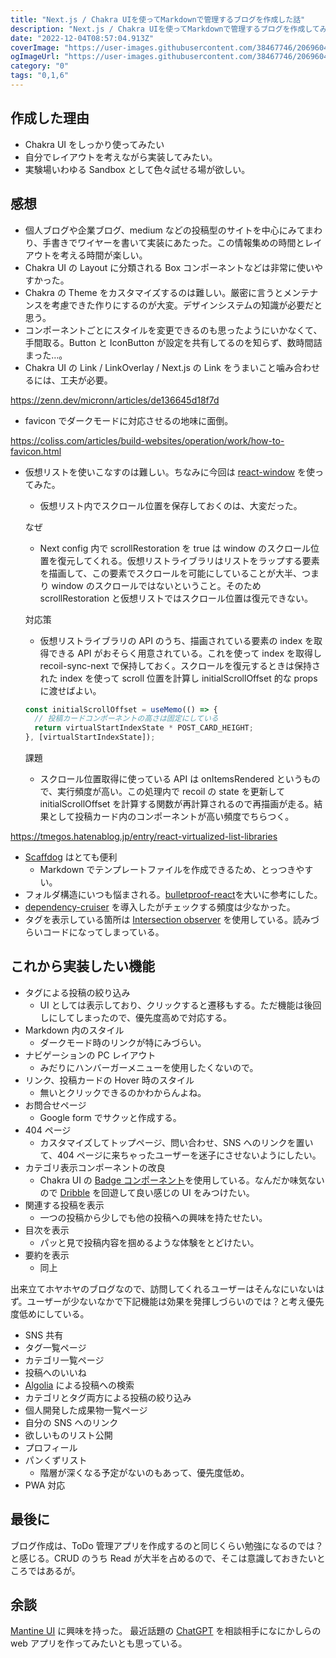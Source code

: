 ```yaml
---
title: "Next.js / Chakra UIを使ってMarkdownで管理するブログを作成した話"
description: "Next.js / Chakra UIを使ってMarkdownで管理するブログを作成してみた感想とこれから実装したい機能を書きました。"
date: "2022-12-04T08:57:04.913Z"
coverImage: "https://user-images.githubusercontent.com/38467746/206960442-1cc2aec5-7ec7-494a-8836-b118ecdedeff.png"
ogImageUrl: "https://user-images.githubusercontent.com/38467746/206960442-1cc2aec5-7ec7-494a-8836-b118ecdedeff.png"
category: "0"
tags: "0,1,6"
---
```


## **作成した理由**

- Chakra UI をしっかり使ってみたい
- 自分でレイアウトを考えながら実装してみたい。
- 実験場いわゆる Sandbox として色々試せる場が欲しい。

## **感想**

- 個人ブログや企業ブログ、medium などの投稿型のサイトを中心にみてまわり、手書きでワイヤーを書いて実装にあたった。この情報集めの時間とレイアウトを考える時間が楽しい。
- Chakra UI の Layout に分類される Box コンポーネントなどは非常に使いやすかった。
- Chakra の Theme をカスタマイズするのは難しい。厳密に言うとメンテナンスを考慮できた作りにするのが大変。デザインシステムの知識が必要だと思う。
- コンポーネントごとにスタイルを変更できるのも思ったようにいかなくて、手間取る。Button と IconButton が設定を共有してるのを知らず、数時間詰まった…。
- Chakra UI の Link / LinkOverlay / Next.js の Link をうまいこと噛み合わせるには、工夫が必要。

https://zenn.dev/micronn/articles/de136645d18f7d

- favicon でダークモードに対応させるの地味に面倒。

https://coliss.com/articles/build-websites/operation/work/how-to-favicon.html

- 仮想リストを使いこなすのは難しい。ちなみに今回は [react-window](https://github.com/bvaughn/react-window) を使ってみた。

  - 仮想リスト内でスクロール位置を保存しておくのは、大変だった。

  なぜ

  - Next config 内で scrollRestoration を true は window のスクロール位置を復元してくれる。仮想リストライブラリはリストをラップする要素を描画して、この要素でスクロールを可能にしていることが大半、つまり window のスクロールではないということ。そのため scrollRestoration と仮想リストではスクロール位置は復元できない。

  対応策

  - 仮想リストライブラリの API のうち、描画されている要素の index を取得できる API がおそらく用意されている。これを使って index を取得し recoil-sync-next で保持しておく。スクロールを復元するときは保持された index を使って scroll 位置を計算し initialScrollOffset 的な props に渡せばよい。

  ```ts
  const initialScrollOffset = useMemo(() => {
    // 投稿カードコンポーネントの高さは固定にしている
    return virtualStartIndexState * POST_CARD_HEIGHT;
  }, [virtualStartIndexState]);
  ```

  課題

  - スクロール位置取得に使っている API は onItemsRendered というもので、実行頻度が高い。この処理内で recoil の state を更新して initialScrollOffset を計算する関数が再計算されるので再描画が走る。結果として投稿カード内のコンポーネントが高い頻度でちらつく。

https://tmegos.hatenablog.jp/entry/react-virtualized-list-libraries

- [Scaffdog](https://scaff.dog/) はとても便利
  - Markdown でテンプレートファイルを作成できるため、とっつきやすい。
- フォルダ構造にいつも悩まされる。[bulletproof-react](https://github.com/alan2207/bulletproof-react)を大いに参考にした。
- [dependency-cruiser](https://github.com/sverweij/dependency-cruiser) を導入したがチェックする頻度は少なかった。
- タグを表示している箇所は [Intersection observer](https://developer.mozilla.org/en-US/docs/Web/API/Intersection_Observer_API) を使用している。読みづらいコードになってしまっている。

## **これから実装したい機能**

- タグによる投稿の絞り込み
  - UI としては表示しており、クリックすると遷移もする。ただ機能は後回しにしてしまったので、優先度高めで対応する。
- Markdown 内のスタイル
  - ダークモード時のリンクが特にみづらい。
- ナビゲーションの PC レイアウト
  - みだりにハンバーガーメニューを使用したくないので。
- リンク、投稿カードの Hover 時のスタイル
  - 無いとクリックできるのかわからんよね。
- お問合せページ
  - Google form でサクッと作成する。
- 404 ページ
  - カスタマイズしてトップページ、問い合わせ、SNS へのリンクを置いて、404 ページに来ちゃったユーザーを迷子にさせないようにしたい。
- カテゴリ表示コンポーネントの改良
  - Chakra UI の [Badge コンポーネント](https://chakra-ui.com/docs/components/badge)を使用している。なんだか味気ないので [Dribble](https://dribbble.com/) を回遊して良い感じの UI をみつけたい。
- 関連する投稿を表示
  - 一つの投稿から少しでも他の投稿への興味を持たせたい。
- 目次を表示
  - パッと見で投稿内容を掴めるような体験をとどけたい。
- 要約を表示
  - 同上

出来立てホヤホヤのブログなので、訪問してくれるユーザーはそんなにいないはず。ユーザーが少ないなかで下記機能は効果を発揮しづらいのでは？と考え優先度低めにしている。

- SNS 共有
- タグ一覧ページ
- カテゴリ一覧ページ
- 投稿へのいいね
- [Algolia](https://www.algolia.com/) による投稿への検索
- カテゴリとタグ両方による投稿の絞り込み
- 個人開発した成果物一覧ページ
- 自分の SNS ヘのリンク
- 欲しいものリスト公開
- プロフィール
- パンくずリスト
  - 階層が深くなる予定がないのもあって、優先度低め。
- PWA 対応

## **最後に**

ブログ作成は、ToDo 管理アプリを作成するのと同じくらい勉強になるのでは？と感じる。CRUD のうち Read が大半を占めるので、そこは意識しておきたいところではあるが。

## **余談**

[Mantine UI](https://mantine.dev/) に興味を持った。
最近話題の [ChatGPT](https://chat.openai.com/chat) を相談相手になにかしらの web アプリを作ってみたいとも思っている。
